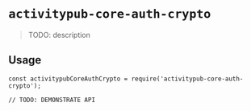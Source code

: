 # `activitypub-core-auth-crypto`

> TODO: description

## Usage

```
const activitypubCoreAuthCrypto = require('activitypub-core-auth-crypto');

// TODO: DEMONSTRATE API
```

